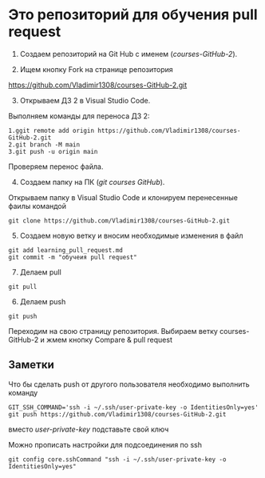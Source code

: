 # Это репозиторий для обучения pull request
1. Создаем репозиторий на Git Hub c именем (*courses-GitHub-2*).

2. Ищем кнопку Fork на странице репозитория 

https://github.com/Vladimir1308/courses-GitHub-2.git

3. Открываем ДЗ 2 в Visual Studio Code.

Выполняем команды для переноса ДЗ 2:
``` 
1.ggit remote add origin https://github.com/Vladimir1308/courses-GitHub-2.git
2.git branch -M main
3.git push -u origin main
``` 
Проверяем перенос файла.

4. Создаем папку на ПК (*git courses GitHub*).

Открываем папку в Visual Studio Code
и клонируем перенесенные фаилы командой 
```
git clone https://github.com/Vladimir1308/courses-GitHub-2.git
```
5. Создаем новую ветку и вносим необходимые изменения в файл

```
git add learning_pull_request.md
git commit -m "обучеия pull request"
```
7. Делаем pull

```
git pull
```

6. Делаем push

```
git push 
```
Переходим на свою страницу репозитория. Выбираем ветку courses-GitHub-2  и жмем кнопку Compare & pull request

## Заметки
Что бы сделать push от другого пользователя необходимо выполнить команду

```
GIT_SSH_COMMAND='ssh -i ~/.ssh/user-private-key -o IdentitiesOnly=yes' git push https://github.com/Vladimir1308/courses-GitHub-2.git
```
вместо *user-private-key* подставьте свой ключ

Можно прописать настройки для подсоединения по ssh

```git config remote.origin.url git@github.com:gitusername/reponame
git config core.sshCommand "ssh -i ~/.ssh/user-private-key -o IdentitiesOnly=yes"
```

